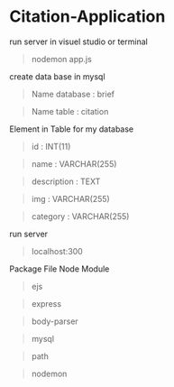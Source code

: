 # Citation-Application
run server in visuel studio or terminal
> nodemon app.js

create data base in mysql
> Name database : brief

> Name table : citation

Element in Table for my database
> id            : INT(11)

> name          : VARCHAR(255)

> description   : TEXT

> img           :  VARCHAR(255)

> category      : VARCHAR(255)

run server 
> localhost:300

Package File Node Module
> ejs

> express

> body-parser

> mysql

> path

> nodemon
